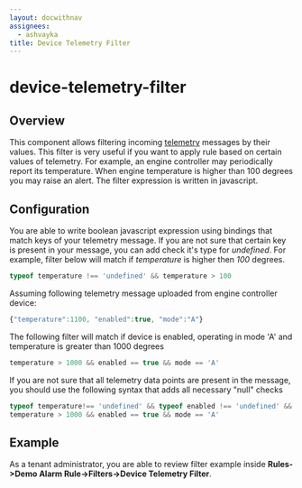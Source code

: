 ```yaml
---
layout: docwithnav
assignees:
  - ashvayka
title: Device Telemetry Filter
---
```


# device-telemetry-filter

## Overview

This component allows filtering incoming [telemetry](https://github.com/caoyingde/thingsboard.github.io/tree/9437083b88083a9b2563248432cbbe460867fbaf/docs/user-guide/telemetry/README.md) messages by their values. This filter is very useful if you want to apply rule based on certain values of telemetry. For example, an engine controller may periodically report its temperature. When engine temperature is higher than 100 degrees you may raise an alert. The filter expression is written in javascript.

## Configuration

You are able to write boolean javascript expression using bindings that match keys of your telemetry message. If you are not sure that certain key is present in your message, you can add check it's type for _undefined_. For example, filter below will match if _temperature_ is higher then _100_ degrees.

```javascript
typeof temperature !== 'undefined' && temperature > 100
```

Assuming following telemetry message uploaded from engine controller device:

```javascript
{"temperature":1100, "enabled":true, "mode":"A"}
```

The following filter will match if device is enabled, operating in mode 'A' and temperature is greater than 1000 degrees

```javascript
temperature > 1000 && enabled == true && mode == 'A'
```

If you are not sure that all telemetry data points are present in the message, you should use the following syntax that adds all necessary "null" checks

```javascript
typeof temperature!== 'undefined' && typeof enabled !== 'undefined' && typeof mode !== 'undefined' && 
temperature > 1000 && enabled == true && mode == 'A'
```

## Example

As a tenant administrator, you are able to review filter example inside **Rules-&gt;Demo Alarm Rule-&gt;Filters-&gt;Device Telemetry Filter**.

